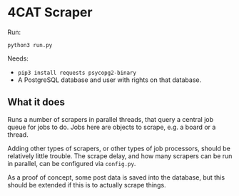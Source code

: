 # 4CAT Scraper

Run:

`python3 run.py`

Needs:

- `pip3 install requests psycopg2-binary`
- A PostgreSQL database and user with rights on
  that database.

## What it does
Runs a number of scrapers in parallel threads, that
query a central job queue for jobs to do. Jobs here
are objects to scrape, e.g. a board or a thread.

Adding other types of scrapers, or other types of job
processors, should be relatively little trouble. The 
scrape delay, and how many scrapers can be run in
parallel, can be configured via `config.py`.

As a proof of concept, some post data is saved into
the database, but this should be extended if this is
to actually scrape things.
